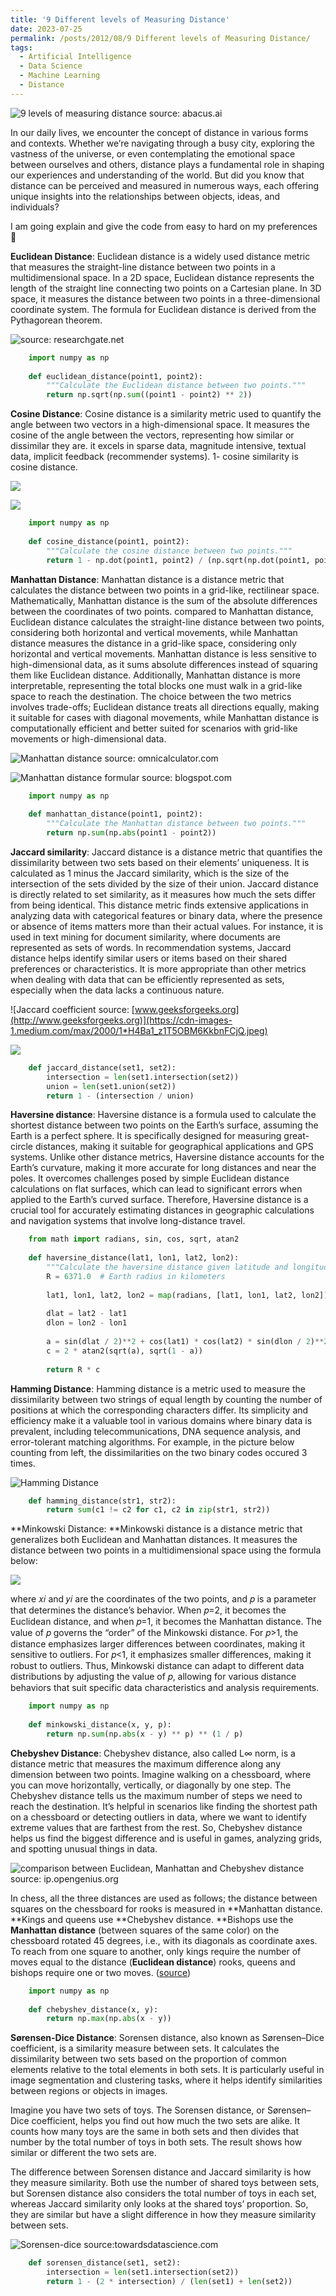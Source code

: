 ```yaml
---
title: '9 Different levels of Measuring Distance'
date: 2023-07-25
permalink: /posts/2012/08/9 Different levels of Measuring Distance/
tags:
  - Artificial Intelligence
  - Data Science
  - Machine Learning
  - Distance
---
```

![9 levels of measuring distance source: abacus.ai](https://cdn-images-1.medium.com/max/2000/0*_xB6jYv8whs2DabL)

In our daily lives, we encounter the concept of distance in various forms and contexts. Whether we’re navigating through a busy city, exploring the vastness of the universe, or even contemplating the emotional space between ourselves and others, distance plays a fundamental role in shaping our experiences and understanding of the world. But did you know that distance can be perceived and measured in numerous ways, each offering unique insights into the relationships between objects, ideas, and individuals?

I am going explain and give the code from easy to hard on my preferences 🙂

**Euclidean Distance**: Euclidean distance is a widely used distance metric that measures the straight-line distance between two points in a multidimensional space. In a 2D space, Euclidean distance represents the length of the straight line connecting two points on a Cartesian plane. In 3D space, it measures the distance between two points in a three-dimensional coordinate system. The formula for Euclidean distance is derived from the Pythagorean theorem.

![source: researchgate.net](https://cdn-images-1.medium.com/max/2000/1*rW7FMwMFFWFdktlBjaDFjg.png)
```python
    import numpy as np
    
    def euclidean_distance(point1, point2):
        """Calculate the Euclidean distance between two points."""
        return np.sqrt(np.sum((point1 - point2) ** 2))
```
**Cosine Distance**: Cosine distance is a similarity metric used to quantify the angle between two vectors in a high-dimensional space. It measures the cosine of the angle between the vectors, representing how similar or dissimilar they are. it excels in sparse data, magnitude intensive, textual data, implicit feedback (recommender systems). 1- cosine similarity is cosine distance.

![](https://cdn-images-1.medium.com/max/2570/0*lJHhiCrV3K7YrJSv.png)

![](https://cdn-images-1.medium.com/max/2000/1*Haakh3VUfIFJZeU1U7Wolg.png)
```python
    import numpy as np
    
    def cosine_distance(point1, point2):
        """Calculate the cosine distance between two points."""
        return 1 - np.dot(point1, point2) / (np.sqrt(np.dot(point1, point1)) * np.sqrt(np.dot(point2, point2)))
```
**Manhattan Distance**: Manhattan distance is a distance metric that calculates the distance between two points in a grid-like, rectilinear space. Mathematically, Manhattan distance is the sum of the absolute differences between the coordinates of two points. compared to Manhattan distance, Euclidean distance calculates the straight-line distance between two points, considering both horizontal and vertical movements, while Manhattan distance measures the distance in a grid-like space, considering only horizontal and vertical movements. Manhattan distance is less sensitive to high-dimensional data, as it sums absolute differences instead of squaring them like Euclidean distance. Additionally, Manhattan distance is more interpretable, representing the total blocks one must walk in a grid-like space to reach the destination. The choice between the two metrics involves trade-offs; Euclidean distance treats all directions equally, making it suitable for cases with diagonal movements, while Manhattan distance is computationally efficient and better suited for scenarios with grid-like movements or high-dimensional data.

![Manhattan distance source: omnicalculator.com](https://cdn-images-1.medium.com/max/2000/1*_kynpAu8SIo5oQWAQl_DYQ.jpeg)

![Manhattan distance formular source: blogspot.com](https://cdn-images-1.medium.com/max/2000/1*0uoSnH45W26RYL_K--wkaA.png)
```python
    import numpy as np
    
    def manhattan_distance(point1, point2):
        """Calculate the Manhattan distance between two points."""
        return np.sum(np.abs(point1 - point2))
```
**Jaccard similarity**: Jaccard distance is a distance metric that quantifies the dissimilarity between two sets based on their elements’ uniqueness. It is calculated as 1 minus the Jaccard similarity, which is the size of the intersection of the sets divided by the size of their union. Jaccard distance is directly related to set similarity, as it measures how much the sets differ from being identical. This distance metric finds extensive applications in analyzing data with categorical features or binary data, where the presence or absence of items matters more than their actual values. For instance, it is used in text mining for document similarity, where documents are represented as sets of words. In recommendation systems, Jaccard distance helps identify similar users or items based on their shared preferences or characteristics. It is more appropriate than other metrics when dealing with data that can be efficiently represented as sets, especially when the data lacks a continuous nature.

![Jaccard coefficient source: [www.geeksforgeeks.org](http://www.geeksforgeeks.org)](https://cdn-images-1.medium.com/max/2000/1*H4Ba1_z1T5OBM6KkbnFCjQ.jpeg)

![](https://cdn-images-1.medium.com/max/2800/0*HlzfBPzm2Qau7Had.png)
```python
    def jaccard_distance(set1, set2):
        intersection = len(set1.intersection(set2))
        union = len(set1.union(set2))
        return 1 - (intersection / union)
```
**Haversine distance**: Haversine distance is a formula used to calculate the shortest distance between two points on the Earth’s surface, assuming the Earth is a perfect sphere. It is specifically designed for measuring great-circle distances, making it suitable for geographical applications and GPS systems. Unlike other distance metrics, Haversine distance accounts for the Earth’s curvature, making it more accurate for long distances and near the poles. It overcomes challenges posed by simple Euclidean distance calculations on flat surfaces, which can lead to significant errors when applied to the Earth’s curved surface. Therefore, Haversine distance is a crucial tool for accurately estimating distances in geographic calculations and navigation systems that involve long-distance travel.
```python
    from math import radians, sin, cos, sqrt, atan2
    
    def haversine_distance(lat1, lon1, lat2, lon2):
        """Calculate the haversine distance given latitude and longitude"""
        R = 6371.0  # Earth radius in kilometers
    
        lat1, lon1, lat2, lon2 = map(radians, [lat1, lon1, lat2, lon2])
    
        dlat = lat2 - lat1
        dlon = lon2 - lon1
    
        a = sin(dlat / 2)**2 + cos(lat1) * cos(lat2) * sin(dlon / 2)**2
        c = 2 * atan2(sqrt(a), sqrt(1 - a))
    
        return R * c
```
**Hamming Distance**: Hamming distance is a metric used to measure the dissimilarity between two strings of equal length by counting the number of positions at which the corresponding characters differ. Its simplicity and efficiency make it a valuable tool in various domains where binary data is prevalent, including telecommunications, DNA sequence analysis, and error-tolerant matching algorithms. For example, in the picture below counting from left, the dissimilarities on the two binary codes occured 3 times.

![Hamming Distance](https://cdn-images-1.medium.com/max/2656/0*J7ZtFau78-ZtSUCO)
```python
    def hamming_distance(str1, str2):
        return sum(c1 != c2 for c1, c2 in zip(str1, str2))
```
**Minkowski Distance: **Minkowski distance is a distance metric that generalizes both Euclidean and Manhattan distances. It measures the distance between two points in a multidimensional space using the formula below:

![](https://cdn-images-1.medium.com/max/2000/0*R_YLmpVoGpvDcxuB)

where 𝑥𝑖 and 𝑦𝑖 are the coordinates of the two points, and 𝑝 is a parameter that determines the distance’s behavior. When 𝑝=2, it becomes the Euclidean distance, and when 𝑝=1, it becomes the Manhattan distance. The value of 𝑝 governs the “order” of the Minkowski distance. For 𝑝>1, the distance emphasizes larger differences between coordinates, making it sensitive to outliers. For 𝑝<1, it emphasizes smaller differences, making it robust to outliers. Thus, Minkowski distance can adapt to different data distributions by adjusting the value of 𝑝, allowing for various distance behaviors that suit specific data characteristics and analysis requirements.
```python
    import numpy as np
    
    def minkowski_distance(x, y, p):
        return np.sum(np.abs(x - y) ** p) ** (1 / p)
```
**Chebyshev Distance**: Chebyshev distance, also called L∞ norm, is a distance metric that measures the maximum difference along any dimension between two points. Imagine walking on a chessboard, where you can move horizontally, vertically, or diagonally by one step. The Chebyshev distance tells us the maximum number of steps we need to reach the destination. It’s helpful in scenarios like finding the shortest path on a chessboard or detecting outliers in data, where we want to identify extreme values that are farthest from the rest. So, Chebyshev distance helps us find the biggest difference and is useful in games, analyzing grids, and spotting unusual things in data.

![comparison between Euclidean, Manhattan and Chebyshev distance source: ip.opengenius.org](https://cdn-images-1.medium.com/max/2400/0*R1KpUzVTaJeVYZk5.jpg)

In chess, all the three distances are used as follows; the distance between squares on the chessboard for rooks is measured in **Manhattan distance. **Kings and queens use **Chebyshev distance. **Bishops use the **Manhattan distance** (between squares of the same color) on the chessboard rotated 45 degrees, i.e., with its diagonals as coordinate axes. To reach from one square to another, only kings require the number of moves equal to the distance (**Euclidean distance**) rooks, queens and bishops require one or two moves. ([source](https://iq.opengenus.org/euclidean-vs-manhattan-vs-chebyshev-distance/))
```python
    import numpy as np
    
    def chebyshev_distance(x, y):
        return np.max(np.abs(x - y))
```
**Sørensen-Dice Distance**: Sorensen distance, also known as Sørensen–Dice coefficient, is a similarity measure between sets. It calculates the dissimilarity between two sets based on the proportion of common elements relative to the total elements in both sets. It is particularly useful in image segmentation and clustering tasks, where it helps identify similarities between regions or objects in images.

Imagine you have two sets of toys. The Sorensen distance, or Sørensen–Dice coefficient, helps you find out how much the two sets are alike. It counts how many toys are the same in both sets and then divides that number by the total number of toys in both sets. The result shows how similar or different the two sets are.

The difference between Sorensen distance and Jaccard similarity is how they measure similarity. Both use the number of shared toys between sets, but Sorensen distance also considers the total number of toys in each set, whereas Jaccard similarity only looks at the shared toys’ proportion. So, they are similar but have a slight difference in how they measure similarity between sets.

![Sorensen-dice source:towardsdatascience.com](https://cdn-images-1.medium.com/max/2000/0*iqn_pe7XkUpj__jG)
```python
    def sorensen_distance(set1, set2):
        intersection = len(set1.intersection(set2))
        return 1 - (2 * intersection) / (len(set1) + len(set2))
```